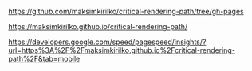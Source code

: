 https://github.com/maksimkirilko/critical-rendering-path/tree/gh-pages

https://maksimkirilko.github.io/critical-rendering-path/

https://developers.google.com/speed/pagespeed/insights/?url=https%3A%2F%2Fmaksimkirilko.github.io%2Fcritical-rendering-path%2F&tab=mobile